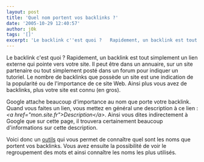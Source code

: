 ```yaml
---
layout: post
title: 'Quel nom portent vos backlinks ?'
date: '2005-10-29 12:40:57'
author: j0k
tags: '[]'
excerpt: 'Le backlink c''est quoi ?   Rapidement, un backlink est tout simplement un lien externe qui pointe vers votre site. Il peut être dans un annuaire, sur un site partenaire ou tout simplement posté dans un forum pour indiquer un tutoriel.   Le nombre de backlinks que possède un site est une indication de la popularité ou de l''importance de ce site Web. Ainsi plus      ...'
---
```


Le backlink c'est quoi ?   Rapidement, un backlink est tout simplement un lien externe qui pointe vers votre site. Il peut être dans un annuaire, sur un site partenaire ou tout simplement posté dans un forum pour indiquer un tutoriel.   Le nombre de backlinks que possède un site est une indication de la popularité ou de l'importance de ce site Web. Ainsi plus vous avez de backlinks, plus votre site est connu (en gros).

Google attache beaucoup d'importance au nom que porte votre backlink. Quand vous faites un lien, vous mettez en général une description à ce lien : *&#60;a href="mon.site.fr"&gt;Description&#60;/a&gt;*. Ainsi vous dites indirectement à Google que sur cette page, il trouvera certainement beaucoup d'informations sur cette description.

Voici donc un [outils](http://www.webuildpages.com/neat-o/) qui vous permet de connaître quel sont les noms que portent vos backlinks.   Vous avez ensuite la possibilité de voir le regroupement des mots et ainsi connaître les noms les plus utilisés.
